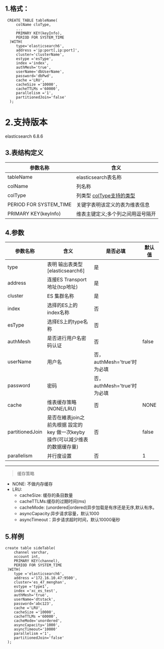 
## 1.格式：
```
 CREATE TABLE tableName(
     colName cloType,
     ...
     PRIMARY KEY(keyInfo),
     PERIOD FOR SYSTEM_TIME
  )WITH(
     type='elasticsearch6',
     address ='ip:port[,ip:port]',
     cluster='clusterName',
     estype ='esType',
     index ='index',
     authMesh='true',
     userName='dbUserName',
     password='dbPwd',
     cache ='LRU',
     cacheSize ='10000',
     cacheTTLMs ='60000',
     parallelism ='1',
     partitionedJoin='false'
  );
```

# 2.支持版本
 elasticsearch 6.8.6
 
## 3.表结构定义
  
 |参数名称|含义|
 |----|---|
 | tableName | elasticsearch表名称|
 | colName | 列名称|
 | colType | 列类型 [colType支持的类型](docs/colType.md)|
 | PERIOD FOR SYSTEM_TIME | 关键字表明该定义的表为维表信息|
 | PRIMARY KEY(keyInfo) | 维表主键定义;多个列之间用逗号隔开|
 
## 4.参数

  |参数名称|含义|是否必填|默认值|
  |----|---|---|----|
  type|表明 输出表类型[elasticsearch6]|是||
  |address | 连接ES Transport地址(tcp地址)|是||
  |cluster | ES 集群名称 |是||
  |index | 选择的ES上的index名称|否||
  |esType | 选择ES上的type名称|否||
  |authMesh | 是否进行用户名密码认证 | 否 | false|
  |userName | 用户名 | 否，authMesh='true'时为必填 ||
  |password | 密码 | 否，authMesh='true'时为必填 ||
  | cache | 维表缓存策略(NONE/LRU)|否|NONE|
  | partitionedJoin | 是否在維表join之前先根据 設定的key 做一次keyby操作(可以減少维表的数据缓存量)|否|false|
  |parallelism | 并行度设置|否|1|
  
  ----------
  > 缓存策略
  * NONE: 不做内存缓存
  * LRU:
    * cacheSize: 缓存的条目数量
    * cacheTTLMs:缓存的过期时间(ms)
    * cacheMode: (unordered|ordered)异步加载是有序还是无序,默认有序。
    * asyncCapacity:异步请求容量，默认1000
    * asyncTimeout：异步请求超时时间，默认10000毫秒

## 5.样例
```
create table sideTable(
    channel varchar,
    xccount int,
    PRIMARY KEY(channel),
    PERIOD FOR SYSTEM_TIME
 )WITH(
    type ='elasticsearch6',
    address ='172.16.10.47:9500',
    cluster='es_47_menghan',
    estype ='type1',
    index ='xc_es_test',
    authMesh='true',
    userName='dtstack',
    password='abc123',
    cache ='LRU',
    cacheSize ='10000',
    cacheTTLMs ='60000',
    cacheMode='unordered',
    asyncCapacity='1000',
    asyncTimeout='10000'
    parallelism ='1',
    partitionedJoin='false'
 );


```


